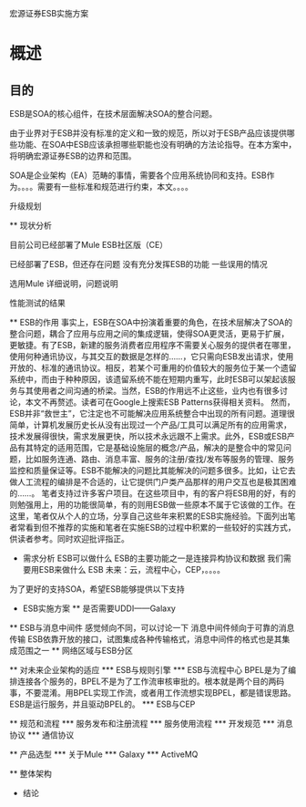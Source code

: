 宏源证券ESB实施方案


# 概述
## 目的
   ESB是SOA的核心组件，在技术层面解决SOA的整合问题。

   由于业界对于ESB并没有标准的定义和一致的规范，所以对于ESB产品应该提供哪些功能、在SOA中ESB应该承担哪些职能也没有明确的方法论指导。在本方案中，将明确宏源证券ESB的边界和范围。

   SOA是企业架构（EA）范畴的事情，需要各个应用系统协同和支持。ESB作为。。。。需要有一些标准和规范进行约束，本文。。。。

   升级规划
   
** 现状分析

目前公司已经部署了Mule ESB社区版（CE）

已经部署了ESB，但还存在问题
没有充分发挥ESB的功能
一些误用的情况

选用Mule
详细说明，问题说明

性能测试的结果

** ESB的作用
事实上，ESB在SOA中扮演着重要的角色，在技术层解决了SOA的整合问题，耦合了应用与应用之间的集成逻辑，使得SOA更灵活，更易于扩展，更敏捷。有了ESB，新建的服务消费者应用程序不需要关心服务的提供者在哪里，使用何种通讯协议，与其交互的数据是怎样的……，它只需向ESB发出请求，使用开放的、标准的通讯协议。相反，若某个可重用的价值较大的服务位于某一个遗留系统中，而由于种种原因，该遗留系统不能在短期内重写，此时ESB可以架起该服务与其使用者之间沟通的桥梁。当然，ESB的作用远不止这些，业内也有很多讨论，本文不再赘述。读者可在Google上搜索ESB Patterns获得相关资料。
然而，ESB并非“救世主”，它注定也不可能解决应用系统整合中出现的所有问题。道理很简单，计算机发展历史长从没有出现过一个产品/工具可以满足所有的应用需求，技术发展得很快，需求发展更快，所以技术永远跟不上需求。此外，ESB或ESB产品有其特定的适用范围，它是基础设施层的概念/产品，解决的是整合中的常见问题，比如服务连通、路由、消息丰富、服务的注册/查找/发布等服务的管理、服务监控和质量保证等。ESB不能解决的问题比其能解决的问题多很多。比如，让它去做人工流程的编排是不合适的，让它提供门户类产品那样的用户交互也是极其困难的……。
笔者支持过许多客户项目。在这些项目中，有的客户将ESB用的好，有的则勉强用上，用的功能很简单，有的则用ESB做一些原本不属于它该做的工作。在这里，笔者仅从个人的立场，分享自己这些年来积累的ESB实施经验。下面列出笔者常看到但不推荐的实施和笔者在实施ESB的过程中积累的一些较好的实践方式，供读者参考。同时欢迎批评指正。

* 需求分析
ESB可以做什么
  ESB的主要功能之一是连接异构协议和数据
我们需要用ESB来做什么
ESB
未来：云，流程中心，CEP，。。。。


为了更好的支持SOA，希望ESB能够提供以下支持


* ESB实施方案
** 是否需要UDDI——Galaxy

** ESB与消息中间件
感觉倾向不同，可以讨论一下
消息中间件倾向于可靠的消息传输
ESB依靠开放的接口，试图集成各种传输格式，消息中间件的格式也是其集成范围之一
** 网络区域与ESB分区

** 对未来企业架构的适应
*** ESB与规则引擎
*** ESB与流程中心
BPEL是为了编排连接各个服务的，BPEL不是为了工作流审核审批的。根本就是两个目的两码事，不要混淆。用BPEL实现工作流，或者用工作流想实现BPEL，都是错误思路。
ESB是运行服务，并且驱动BPEL的。
*** ESB与CEP


** 规范和流程
*** 服务发布和注册流程
*** 服务使用流程
*** 开发规范
*** 消息协议
*** 通信协议


** 产品选型
*** 关于Mule 
*** Galaxy
*** ActiveMQ

** 整体架构

* 结论


